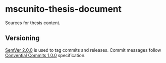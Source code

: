 # mscunito-thesis-document

Sources for thesis content.

## Versioning

[SemVer 2.0.0](https://semver.org/spec/v2.0.0.html) is used to tag commits and releases.
Commit messages follow [Convential Commits 1.0.0](https://www.conventionalcommits.org/en/v1.0.0/) specification.
